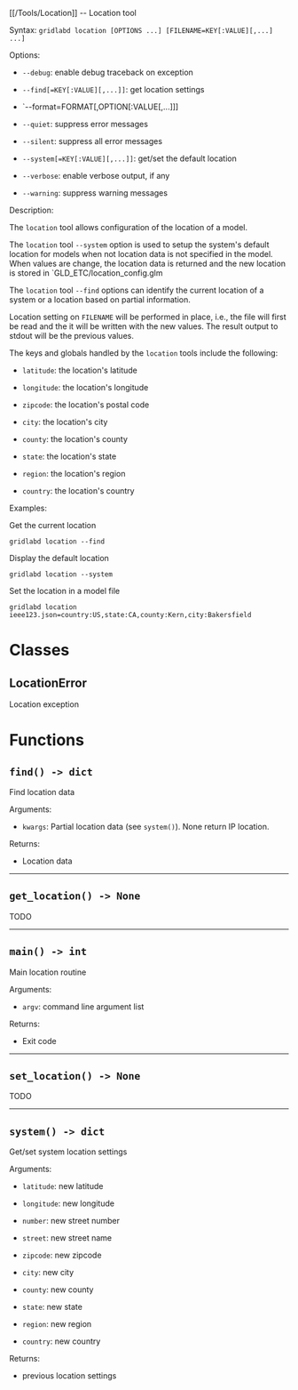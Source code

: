 [[/Tools/Location]] -- Location tool

Syntax: `gridlabd location [OPTIONS ...] [FILENAME=KEY[:VALUE][,...] ...]`

Options:

* `--debug`: enable debug traceback on exception

* `--find[=KEY[:VALUE][,...]]`: get location settings

* `--format=FORMAT[,OPTION[:VALUE[,...]]]

* `--quiet`: suppress error messages

* `--silent`: suppress all error messages

* `--system[=KEY[:VALUE][,...]]`: get/set the default location

* `--verbose`: enable verbose output, if any

* `--warning`: suppress warning messages

Description:

The `location` tool allows configuration of the location of a model.

The `location` tool `--system` option is used to setup the system's default
location for models when not location data is not specified in the model.
When values are change, the location data is returned and the new location
is stored in `GLD_ETC/location_config.glm

The `location` tool `--find` options can identify the current location of a
system or a location based on partial information.

Location setting on `FILENAME` will be performed in place, i.e., the file will
first be read and the it will be written with the new values. The result
output to stdout will be the previous values.

The keys and globals handled by the `location` tools include the following:

* `latitude`: the location's latitude

* `longitude`: the location's longitude

* `zipcode`: the location's postal code

* `city`: the location's city

* `county`: the location's county

* `state`: the location's state

* `region`: the location's region

* `country`: the location's country

Examples:

Get the current location

    gridlabd location --find

Display the default location

    gridlabd location --system

Set the location in a model file

    gridlabd location ieee123.json=country:US,state:CA,county:Kern,city:Bakersfield



# Classes

## LocationError

Location exception

# Functions

## `find() -> dict`

Find location data

Arguments:

* `kwargs`: Partial location data (see `system()`). None return IP location.

Returns:

* Location data


---

## `get_location() -> None`

TODO

---

## `main() -> int`

Main location routine

Arguments:

* `argv`: command line argument list

Returns:

* Exit code


---

## `set_location() -> None`

TODO

---

## `system() -> dict`

Get/set system location settings

Arguments:

* `latitude`: new latitude

* `longitude`: new longitude

* `number`: new street number

* `street`: new street name

* `zipcode`: new zipcode

* `city`: new city

* `county`: new county

* `state`: new state

* `region`: new region

* `country`: new country

Returns:

* previous location settings

